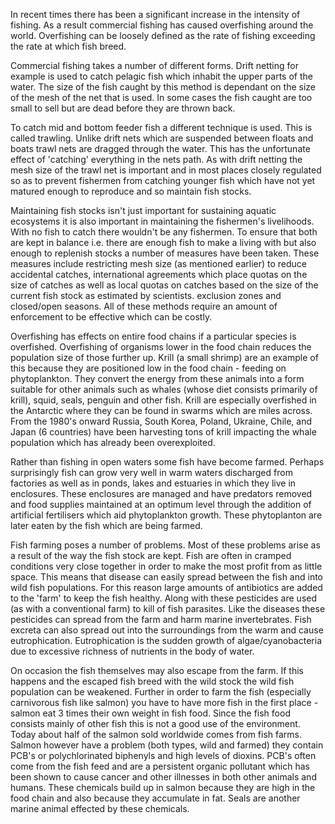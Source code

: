 In recent times there has been a significant increase in the intensity of fishing. As a result commercial fishing has caused overfishing around the world.
Overfishing can be loosely defined as the rate of fishing exceeding the rate at which fish breed.

Commercial fishing takes a number of different forms. Drift netting for example is used to catch pelagic fish which inhabit the upper parts of the water. The size of the fish caught by this method is dependant on the size of the mesh of the net that is used. In some cases the fish caught are too small to sell but are dead before they are thrown back.

To catch mid and bottom feeder fish a different technique is used. This is called trawling. Unlike drift nets which are suspended between floats and boats trawl nets are dragged through the water. This has the unfortunate effect of 'catching' everything in the nets path. As with drift netting the mesh size of the trawl net is important and in most places closely regulated so as to prevent fishermen from catching younger fish which have not yet matured enough to reproduce and so maintain fish stocks.

Maintaining fish stocks isn't just important for sustaining aquatic ecosystems it is also important in maintaining the fishermen's livelihoods. With no fish to catch there wouldn't be any fishermen. To ensure that both are kept in balance i.e. there are enough fish to make a living with but also enough to replenish stocks a number of measures have been taken. These measures include restricting mesh size (as mentioned earlier) to reduce accidental catches, international agreements which place quotas on the size of catches as well as local quotas on catches based on the size of the current fish stock as estimated by scientists. exclusion zones and closed/open seasons. All of these methods require an amount of enforcement to be effective which can be costly.

Overfishing has effects on entire food chains if a particular species is overfished. Overfishing of organisms lower in the food chain reduces the population size of those further up. Krill (a small shrimp) are an example of this because they are positioned low in the food chain - feeding on phytoplankton. They convert the energy from these animals into a form suitable for other animals such as whales (whose diet consists primarily of krill), squid, seals, penguin and other fish. Krill are especially overfished in the Antarctic where they can be found in swarms which are miles across. From the 1980's onward Russia, South Korea, Poland, Ukraine, Chile, and Japan (6 countries) have been harvesting tons of krill impacting the whale population which has already been overexploited.

Rather than fishing in open waters some fish have become farmed. Perhaps surprisingly fish can grow very well in warm waters discharged from factories as well as in ponds, lakes and estuaries in which they live in enclosures. These enclosures are managed and have predators removed and food supplies maintained at an optimum level through the addition of artificial fertilisers which aid phytoplankton growth. These phytoplanton are later eaten by the fish which are being farmed.

Fish farming poses a number of problems. Most of these problems arise as a result of the way the fish stock are kept. Fish are often in cramped conditions very close together in order to make the most profit from as little space. This means that disease can easily spread between the fish and into wild fish populations. For this reason large amounts of antibiotics are added to the 'farm' to keep the fish healthy. Along with these pesticides are used (as with a conventional farm) to kill of fish parasites. Like the diseases these pesticides can spread from the farm and harm marine invertebrates. Fish excreta can also spread out into the surroundings from the warm and cause eutrophication. Eutrophication is the sudden growth of algae/cyanobacteria due to excessive richness of nutrients in the body of water.

On occasion the fish themselves may also escape from the farm. If this happens and the escaped fish breed with the wild stock the wild fish population can be weakened. Further in order to farm the fish (especially carnivorous fish like salmon) you have to have more fish in the first place - salmon eat 3 times their own weight in fish food. Since the fish food consists mainly of other fish this is not a good use of the environment. Today about half of the salmon sold worldwide comes from fish farms. Salmon however have a problem (both types, wild and farmed) they contain PCB's or polychlorinated biphenyls and high levels of dioxins. PCB's often come from the fish feed and are a persistent organic pollutant which has been shown to cause cancer and other illnesses in both other animals and humans. These chemicals build up in salmon because they are high in the food chain and also because they accumulate in fat. Seals are another marine animal effected by these chemicals.